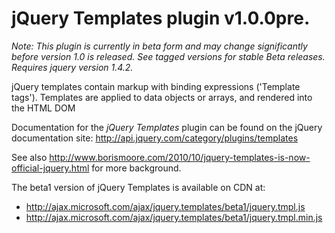 # jQuery Templates plugin v1.0.0pre.

_Note: This plugin is currently in beta form and may change significantly before version 1.0 is released. See tagged versions for stable Beta releases. Requires jquery version 1.4.2._

jQuery templates contain markup with binding expressions ('Template tags'). Templates are applied to data objects or arrays, and rendered into the HTML DOM

Documentation for the _jQuery Templates_ plugin can be found on the jQuery documentation site:
<a href="http://api.jquery.com/category/plugins/templates/">http://api.jquery.com/category/plugins/templates</a>

See also <a href="http://www.borismoore.com/2010/10/jquery-templates-is-now-official-jquery.html">http://www.borismoore.com/2010/10/jquery-templates-is-now-official-jquery.html</a> for more background.

<p>The beta1 version of jQuery Templates is available on CDN at:
<ul>
<li><a href="http://ajax.microsoft.com/ajax/jquery.templates/beta1/jquery.tmpl.js">http://ajax.microsoft.com/ajax/jquery.templates/beta1/jquery.tmpl.js</a></li>
<li><a href="http://ajax.microsoft.com/ajax/jquery.templates/beta1/jquery.tmpl.min.js">http://ajax.microsoft.com/ajax/jquery.templates/beta1/jquery.tmpl.min.js</a></li>
</ul></p>

